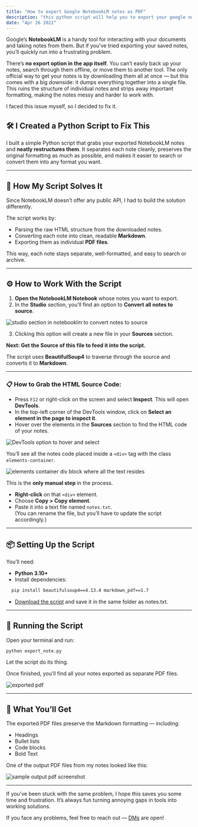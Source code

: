 ```yaml
---
title: "How to export Google NotebookLM notes as PDF"
description: "this python script will help you to export your google notebooklm notes as pdf"
date: "Apr 26 2022"
---
```


Google’s **NotebookLM** is a handy tool for interacting with your documents and taking notes from them. But if you’ve tried exporting your saved notes, you’ll quickly run into a frustrating problem.

There’s **no export option in the app itself**. You can’t easily back up your notes, search through them offline, or move them to another tool. The only official way to get your notes is by downloading them all at once — but this comes with a big downside: it dumps everything together into a single file. This ruins the structure of individual notes and strips away important formatting, making the notes messy and harder to work with.

I faced this issue myself, so I decided to fix it.

## 🛠️ I Created a Python Script to Fix This

I built a simple Python script that grabs your exported NotebookLM notes and **neatly restructures them**. It separates each note cleanly, preserves the original formatting as much as possible, and makes it easier to search or convert them into any format you want.

---

## 📌 How My Script Solves It

Since NotebookLM doesn’t offer any public API, I had to build the solution differently.

The script works by:

- Parsing the raw HTML structure from the downloaded notes.
- Converting each note into clean, readable **Markdown**.
- Exporting them as individual **PDF files**.

This way, each note stays separate, well-formatted, and easy to search or archive.

---

## ⚙️ How to Work With the Script

1. **Open the NotebookLM Notebook** whose notes you want to export.
2. In the **Studio** section, you’ll find an option to **Convert all notes to source**.

![studio section in notebooklm to convert notes to source](https://dev-to-uploads.s3.amazonaws.com/uploads/articles/0ntzyz4pq62fqlea9b30.png)

3. Clicking this option will create a new file in your **Sources** section.

**Next: Get the Source of this file to feed it into the script.**

The script uses **BeautifulSoup4** to traverse through the source and converts it to **Markdown**.

---

### 📋 How to Grab the HTML Source Code:

- Press `F12` or right-click on the screen and select **Inspect**. This will open **DevTools**.
- In the top-left corner of the DevTools window, click on **Select an element in the page to inspect it**.
- Hover over the elements in the **Sources** section to find the HTML code of your notes.

![DevTools option to hover and select](https://dev-to-uploads.s3.amazonaws.com/uploads/articles/ufw45ffbg79y07stx2vx.png)

You’ll see all the notes code placed inside a `<div>` tag with the class `elements-container`.

![elements container div block where all the text resides](https://dev-to-uploads.s3.amazonaws.com/uploads/articles/ugfc0vme5h755ku9s7fy.png)

This is the **only manual step** in the process.

- **Right-click** on that `<div>` element.
- Choose **Copy > Copy element**.
- Paste it into a text file named `notes.txt`.  
  (You can rename the file, but you’ll have to update the script accordingly.)

---

## 📦 Setting Up the Script

You’ll need:

- **Python 3.10+**
- Install dependencies:

```bash
  pip install beautifulsoup4==4.13.4 markdown_pdf==1.7
```

- [Download the script](https://gist.github.com/vivekthedev/5bfe0655986d775d6d07661974ce414e) and save it in the same folder as notes.txt.

---

## 🚀 Running the Script

Open your terminal and run:

```bash
python export_note.py
```

Let the script do its thing.

Once finished, you’ll find all your notes exported as separate PDF files.

![exported pdf](https://dev-to-uploads.s3.amazonaws.com/uploads/articles/zcb2r3aectovnnmlq921.png)

---

## 📄 What You’ll Get

The exported PDF files preserve the Markdown formatting — including:

- Headings
- Bullet lists
- Code blocks
- Bold Text

One of the output PDF files from my notes looked like this:

![sample output pdf screenshot](https://dev-to-uploads.s3.amazonaws.com/uploads/articles/lsv31mh6emthodvzcy8k.png)

---

If you’ve been stuck with the same problem, I hope this saves you some time and frustration.
It’s always fun turning annoying gaps in tools into working solutions.

If you face any problems, feel free to reach out — [DMs](https://www.linkedin.com/in/vivekthedev) are open!
